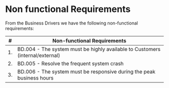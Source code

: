 # Non functional Requirements

From the Business Drivers we have the following non-functional requirements:

| # | Non-functional Requirements |
|----|----|
| 1. | BD.004 - The system must be highly available to Customers (internal/external)
| 2. | BD.005 - Resolve the frequent system crash
| 3. | BD.006 - The system must be responsive during the peak business hours
